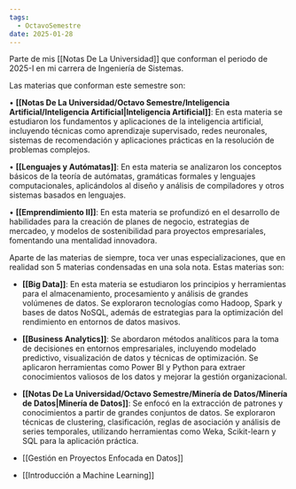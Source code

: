```yaml
---
tags:
  - OctavoSemestre
date: 2025-01-28
---
```

Parte de mis [[Notas De La Universidad]] que conforman el periodo de 2025-I en mi carrera de Ingeniería de Sistemas.

Las materias que conforman este semestre son:

• **[[Notas De La Universidad/Octavo Semestre/Inteligencia Artificial/Inteligencia Artificial|Inteligencia Artificial]]**: En esta materia se estudiaron los fundamentos y aplicaciones de la inteligencia artificial, incluyendo técnicas como aprendizaje supervisado, redes neuronales, sistemas de recomendación y aplicaciones prácticas en la resolución de problemas complejos.

• **[[Lenguajes y Autómatas]]**: En esta materia se analizaron los conceptos básicos de la teoría de autómatas, gramáticas formales y lenguajes computacionales, aplicándolos al diseño y análisis de compiladores y otros sistemas basados en lenguajes.

• **[[Emprendimiento II]]**: En esta materia se profundizó en el desarrollo de habilidades para la creación de planes de negocio, estrategias de mercadeo, y modelos de sostenibilidad para proyectos empresariales, fomentando una mentalidad innovadora.


Aparte de las materias de siempre, toca ver unas especializaciones, que en realidad son 5 materias condensadas en una sola nota. Estas materias son:

- **[[Big Data]]**: En esta materia se estudiaron los principios y herramientas para el almacenamiento, procesamiento y análisis de grandes volúmenes de datos. Se exploraron tecnologías como Hadoop, Spark y bases de datos NoSQL, además de estrategias para la optimización del rendimiento en entornos de datos masivos.

- **[[Business Analytics]]**: Se abordaron métodos analíticos para la toma de decisiones en entornos empresariales, incluyendo modelado predictivo, visualización de datos y técnicas de optimización. Se aplicaron herramientas como Power BI y Python para extraer conocimientos valiosos de los datos y mejorar la gestión organizacional.

- **[[Notas De La Universidad/Octavo Semestre/Minería de Datos/Minería de Datos|Minería de Datos]]**: Se enfocó en la extracción de patrones y conocimientos a partir de grandes conjuntos de datos. Se exploraron técnicas de clustering, clasificación, reglas de asociación y análisis de series temporales, utilizando herramientas como Weka, Scikit-learn y SQL para la aplicación práctica.

- [[Gestión en Proyectos Enfocada en Datos]]
- [[Introducción a Machine Learning]]
